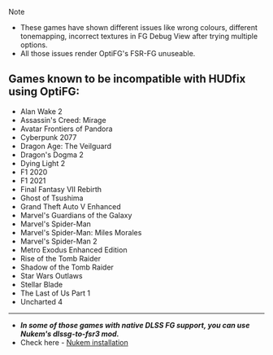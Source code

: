 > [!NOTE]
> * These games have shown different issues like wrong colours, different tonemapping, incorrect textures in FG Debug View after trying multiple options.  
> * All those issues render OptiFG's FSR-FG unuseable.  

## Games known to be incompatible with HUDfix using OptiFG:

* Alan Wake 2
* Assassin's Creed: Mirage
* Avatar Frontiers of Pandora 
* Cyberpunk 2077
* Dragon Age: The Veilguard
* Dragon's Dogma 2
* Dying Light 2
* F1 2020
* F1 2021
* Final Fantasy VII Rebirth
* Ghost of Tsushima
* Grand Theft Auto V Enhanced
* Marvel's Guardians of the Galaxy
* Marvel's Spider-Man
* Marvel's Spider-Man: Miles Morales
* Marvel's Spider-Man 2
* Metro Exodus Enhanced Edition
* Rise of the Tomb Raider
* Shadow of the Tomb Raider
* Star Wars Outlaws
* Stellar Blade
* The Last of Us Part 1
* Uncharted 4

---

* _**In some of those games with native DLSS FG support, you can use Nukem's dlssg-to-fsr3 mod.**_
* Check here - [Nukem installation](https://github.com/optiscaler/OptiScaler/wiki/Nukem's-dlssg%E2%80%90to%E2%80%90fsr3)